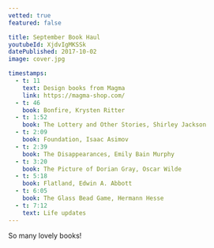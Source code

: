 ```yaml
---
vetted: true
featured: false

title: September Book Haul
youtubeId: XjdvIgMKSSk
datePublished: 2017-10-02
image: cover.jpg

timestamps:
  - t: 11
    text: Design books from Magma
    link: https://magma-shop.com/
  - t: 46
    book: Bonfire, Krysten Ritter
  - t: 1:52
    book: The Lottery and Other Stories, Shirley Jackson
  - t: 2:09
    book: Foundation, Isaac Asimov
  - t: 2:39
    book: The Disappearances, Emily Bain Murphy
  - t: 3:20
    book: The Picture of Dorian Gray, Oscar Wilde
  - t: 5:18
    book: Flatland, Edwin A. Abbott
  - t: 6:05
    book: The Glass Bead Game, Hermann Hesse
  - t: 7:12
    text: Life updates
---
```


So many lovely books!
